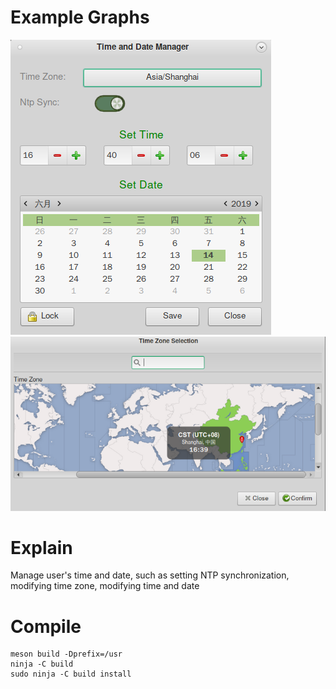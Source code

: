 # Example Graphs

![MainWindow:](https://github.com/zhuyaliang/images/blob/master/main-time.png)
![Switching time zone:](https://github.com/zhuyaliang/images/blob/master/time-zone.png)

# Explain
Manage user's time and date, such as setting NTP synchronization, modifying time zone, modifying time and date

# Compile

```
meson build -Dprefix=/usr
ninja -C build
sudo ninja -C build install
```
